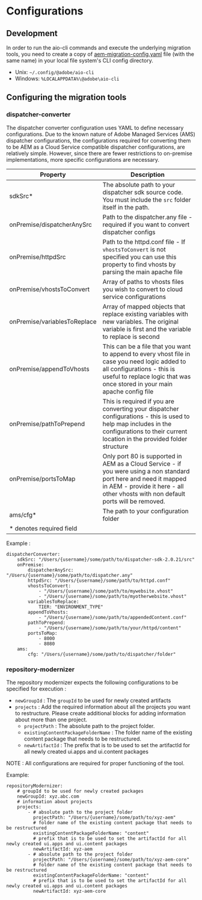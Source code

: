 # Configurations

## Development

In order to run the aio-cli commands and execute the underlying migration tools, you need to create
a copy of [aem-migration-config.yaml](./aem-migration-config.yaml) file (with the same name) in your local file system's CLI
config directory.

-   Unix: `~/.config/@adobe/aio-cli`
-   Windows: `%LOCALAPPDATA%\@adobe\aio-cli`

## Configuring the migration tools

### dispatcher-converter
The dispatcher converter configuration uses YAML to define necessary configurations. Due to the
 known nature of Adobe Managed Services (AMS) dispatcher configurations, the configurations
 required for converting them to be AEM as a Cloud Service compatible dispatcher configurations,
 are relatively simple. However, since there are fewer restrictions to on-premise implementations,
 more specific configurations are necessary.

| Property | Description |
|---|---|
| sdkSrc* | The absolute path to your dispatcher sdk source code.  You must include the `src` folder itself in the path. |
| onPremise/dispatcherAnySrc | Path to the dispatcher.any file - required if you want to convert dispatcher configs |
| onPremise/httpdSrc | Path to the httpd.conf file - If `vhostsToConvert` is not specified you can use this property to find vhosts by parsing the main apache file |
| onPremise/vhostsToConvert | Array of paths to vhosts files you wish to convert to cloud service configurations |
| onPremise/variablesToReplace | Array of mapped objects that replace existing variables with new variables.  The original variable is first and the variable to replace is second |
| onPremise/appendToVhosts | This can be a file that you want to append to every vhost file in case you need logic added to all configurations - this is useful to replace logic that was once stored in your main apache config file |
| onPremise/pathToPrepend | This is required if you are converting your dispatcher configurations - this is used to help map includes in the configurations to their current location in the provided folder structure |
| onPremise/portsToMap | Only port 80 is supported in AEM as a Cloud Service - if you were using a non standard port here and need it mapped in AEM - provide it here - all other vhosts with non default ports will be removed. |
| ams/cfg* | The path to your configuration folder |
| * denotes required field | |

Example :

```$yaml
dispatcherConverter:
    sdkSrc: "/Users/{username}/some/path/to/dispatcher-sdk-2.0.21/src"
    onPremise:
        dispatcherAnySrc: "/Users/{username}/some/path/to/dispatcher.any"
        httpdSrc: "/Users/{username}/some/path/to/httpd.conf"
        vhostsToConvert:
            - "/Users/{username}/some/path/to/mywebsite.vhost"
            - "/Users/{username}/some/path/to/myotherwebsite.vhost"
        variablesToReplace:
            TIER: "ENVIRONMENT_TYPE"
        appendToVhosts:
            - "/Users/{username}/some/path/to/appendedContent.conf"
        pathToPrepend:
            - "/Users/{username}/some/path/to/your/httpd/content"
        portsToMap:
            - 8000
            - 8080
    ams:
        cfg: "/Users/{username}/some/path/to/dispatcher/folder"
```


### repository-modernizer

The repository modernizer expects the following configurations to be specified for execution :

-   `newGroupId` : The `groupId` to be used for newly created artifacts
-   `projects` : Add the required information about all the projects you want to restructure.
    Please create additional blocks for adding information about more than one project.
    -   `projectPath` : The absolute path to the project folder.
    -   `existingContentPackageFolderName` : The folder name of the existing content package that
        needs to be restructured.
    -   `newArtifactId` : The prefix that is to be used to set the artifactId for all newly
        created ui.apps and ui.content packages

NOTE : All configurations are required for proper functioning of the tool.

Example:

```@yaml
repositoryModernizer:
    # groupId to be used for newly created packages
    newGroupId: xyz.abc.com
    # information about projects
    projects:
        - # absolute path to the project folder
          projectPath: "/Users/{username}/some/path/to/xyz-aem"
          # folder name of the existing content package that needs to be restructured
          existingContentPackageFolderName: "content"
          # prefix that is to be used to set the artifactId for all newly created ui.apps and ui.content packages
          newArtifactId: xyz-aem
        - # absolute path to the project folder
          projectPath: "/Users/{username}/some/path/to/xyz-aem-core"
          # folder name of the existing content package that needs to be restructured
          existingContentPackageFolderName: "content"
          # prefix that is to be used to set the artifactId for all newly created ui.apps and ui.content packages
          newArtifactId: xyz-aem-core
```
